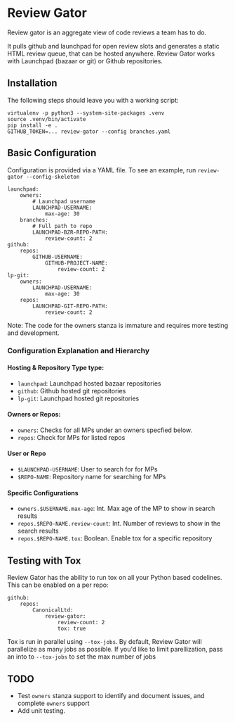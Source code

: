 Review Gator
=============

Review gator is an aggregate view of code reviews a team has to do.

It pulls github and launchpad for open review slots and generates a static HTML
review queue, that can be hosted anywhere. Review Gator works with Launchpad 
(bazaar or git) or Github repositories.

Installation
------------

The following steps should leave you with a working script:

```
virtualenv -p python3 --system-site-packages .venv
source .venv/bin/activate
pip install -e .
GITHUB_TOKEN=... review-gator --config branches.yaml
```

Basic Configuration
-------------------

Configuration is provided via a YAML file. To see an example, run 
`review-gator --config-skeleton`

```
launchpad:
    owners:
        # Launchpad username
        LAUNCHPAD-USERNAME:
            max-age: 30
    branches:
        # Full path to repo
        LAUNCHPAD-BZR-REPO-PATH:
            review-count: 2
github:
    repos:
        GITHUB-USERNAME:
            GITHUB-PROJECT-NAME:
                review-count: 2
lp-git:
    owners:
        LAUNCHPAD-USERNAME:
            max-age: 30
    repos:
        LAUNCHPAD-GIT-REPO-PATH:
            review-count: 2
```

Note: The code for the owners stanza is immature and requires more testing and
development. 

### Configuration Explanation and Hierarchy

#### Hosting & Repository Type type:
    
* `launchpad`: Launchpad hosted bazaar repositories
* `github`: Github hosted git repositories
* `lp-git`: Launchpad hosted git repositories

#### Owners or Repos:

* `owners`: Checks for all MPs under an owners specfied below.
* `repos`: Check for MPs for listed repos

#### User or Repo

* `$LAUNCHPAD-USERNAME`: User to search for for MPs
* `$REPO-NAME`: Repository name for searching for MPs

#### Specific Configurations
* `owners.$USERNAME.max-age`: Int. Max age of the MP to show in search results
* `repos.$REPO-NAME.review-count`: Int. Number of reviews to show in the search results
* `repos.$REPO-NAME.tox`: Boolean. Enable tox for a specific repository

Testing with Tox
------------

Review Gator has the ability to run tox on all your Python based codelines.
This can be enabled on a per repo:

```
github:
    repos:
        CanonicalLtd:
            review-gator:
                review-count: 2
                tox: true
```

Tox is run in parallel using `--tox-jobs`. By default, Review Gator will parallelize 
as many jobs as possible. If you'd like to limit parellization, pass an into to `--tox-jobs` 
to set the max number of jobs

TODO
-----

* Test `owners` stanza support to identify and document issues, and 
  complete `owners` support
* Add unit testing.